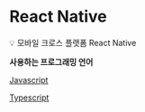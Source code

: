 # React Native

<aside>
💡 모바일 크로스 플랫폼 React Native

</aside>

**사용하는 프로그래밍 언어**

[Javascript](../../Programming%20Language%204c228d6fa2444e4b8440840588bfaef0/Javascript%203b41518476b941a8bc1218bfaf523561.md)

[Typescript](../../Programming%20Language%204c228d6fa2444e4b8440840588bfaef0/Typescript%20d2e37b14817649009ee3cd2c03cf9bf9.md)